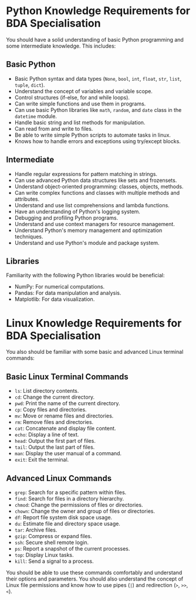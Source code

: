 # Python Knowledge Requirements for BDA Specialisation

You should have a solid  understanding of basic Python programming and some intermediate knowledge. This includes:

## Basic Python

- Basic Python syntax and data types (`None`, `bool`, `int`, `float`, `str`, `list`, `tuple`, `dict`).
- Understand the concept of variables and variable scope. 
- Control structures (if-else, for and while loops).
- Can write simple functions  and use them in programs.
- Can use basic Python libraries like `math`, `random`, and `date` class in the `datetime` module.
- Handle basic string and list methods for manipulation.
- Can read from and write to files.
- Be able to write simple Python scripts to automate tasks in linux.
- Knows how to handle errors and exceptions using try/except blocks. 


## Intermediate 

- Handle regular expressions for pattern matching in strings.
- Can use advanced Python data structures like sets and frozensets.
- Understand object-oriented programming: classes, objects, methods.
- Can write complex functions and classes with multiple methods and attributes.
- Understand and use list comprehensions and lambda functions.
- Have an understanding of Python's logging system.
- Debugging and profiling Python programs.
- Understand and use context managers for resource management.
- Understand Python's memory management and optimization techniques.
- Understand and use Python's module and package system.

## Libraries

Familiarity with the following Python libraries would be beneficial:

- NumPy: For numerical computations.
- Pandas: For data manipulation and analysis.
- Matplotlib: For data visualization.

# Linux Knowledge Requirements for BDA Specialisation

You also should be familiar with some basic and advanced Linux terminal commands:

## Basic Linux Terminal Commands

- `ls`: List directory contents.
- `cd`: Change the current directory.
- `pwd`: Print the name of the current directory.
- `cp`: Copy files and directories.
- `mv`: Move or rename files and directories.
- `rm`: Remove files and directories.
- `cat`: Concatenate and display file content.
- `echo`: Display a line of text.
- `head`: Output the first part of files.
- `tail`: Output the last part of files.
- `man`: Display the user manual of a command.
- `exit`: Exit the terminal.

## Advanced Linux Commands

- `grep`: Search for a specific pattern within files.
- `find`: Search for files in a directory hierarchy.
- `chmod`: Change the permissions of files or directories.
- `chown`: Change the owner and group of files or directories.
- `df`: Report file system disk space usage.
- `du`: Estimate file and directory space usage.
- `tar`: Archive files.
- `gzip`: Compress or expand files.
- `ssh`: Secure shell remote login.
- `ps`: Report a snapshot of the current processes.
- `top`: Display Linux tasks.
- `kill`: Send a signal to a process.

You should be able to use these commands comfortably and understand their options and parameters. 
You should also understand the concept of Linux file permissions and know how to use pipes (`|`) and redirection (`>`, `>>`, `<`).

